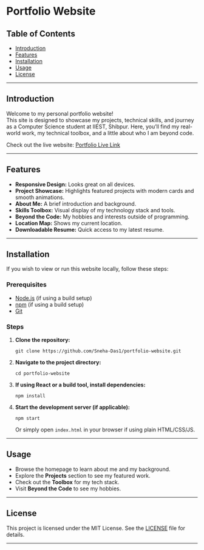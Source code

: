 
# Portfolio Website

## Table of Contents
- [Introduction](#introduction)
- [Features](#features)
- [Installation](#installation)
- [Usage](#usage)
- [License](#license)

---

## Introduction

Welcome to my personal portfolio website!  
This site is designed to showcase my projects, technical skills, and journey as a Computer Science student at IIEST, Shibpur. Here, you’ll find my real-world work, my technical toolbox, and a little about who I am beyond code.

Check out the live website: [Portfolio Live Link](#) 

---

## Features

- **Responsive Design:** Looks great on all devices.
- **Project Showcase:** Highlights featured projects with modern cards and smooth animations.
- **About Me:** A brief introduction and background.
- **Skills Toolbox:** Visual display of my technology stack and tools.
- **Beyond the Code:** My hobbies and interests outside of programming.
- **Location Map:** Shows my current location.
- **Downloadable Resume:** Quick access to my latest resume.

---

## Installation

If you wish to view or run this website locally, follow these steps:

### Prerequisites

- [Node.js](https://nodejs.org/) (if using a build setup)
- [npm](https://www.npmjs.com/) (if using a build setup)
- [Git](https://git-scm.com/)

### Steps

1. **Clone the repository:**
   ```
   git clone https://github.com/Sneha-Das1/portfolio-website.git
   ```
2. **Navigate to the project directory:**
   ```
   cd portfolio-website
   ```
3. **If using React or a build tool, install dependencies:**
   ```
   npm install
   ```
4. **Start the development server (if applicable):**
   ```
   npm start
   ```
   Or simply open `index.html` in your browser if using plain HTML/CSS/JS.

---

## Usage

- Browse the homepage to learn about me and my background.
- Explore the **Projects** section to see my featured work.
- Check out the **Toolbox** for my tech stack.
- Visit **Beyond the Code** to see my hobbies.

---

## License

This project is licensed under the MIT License. See the [LICENSE](LICENSE) file for details.

---





